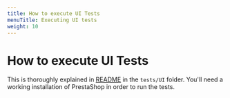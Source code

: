 ```yaml
---
title: How to execute UI Tests
menuTitle: Executing UI tests
weight: 10
---
```


# How to execute UI Tests

This is thoroughly explained in [README](https://github.com/PrestaShop/PrestaShop/blob/develop/tests/UI/README.md) in the `tests/UI` folder. 
You'll need a working installation of PrestaShop in order to run the tests.